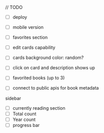 // TODO

- [ ] deploy
- [ ] mobile version
- [ ] favorites section
- [ ] edit cards capability
- [ ] cards background color: random?
- [ ] click on card and description shows up
- [ ] favorited books (up to 3)
- [ ] connect to public apis for book metadata


sidebar
- [ ] currently reading section
- [ ] Total count
- [ ] Year count 
- [ ] progress bar 